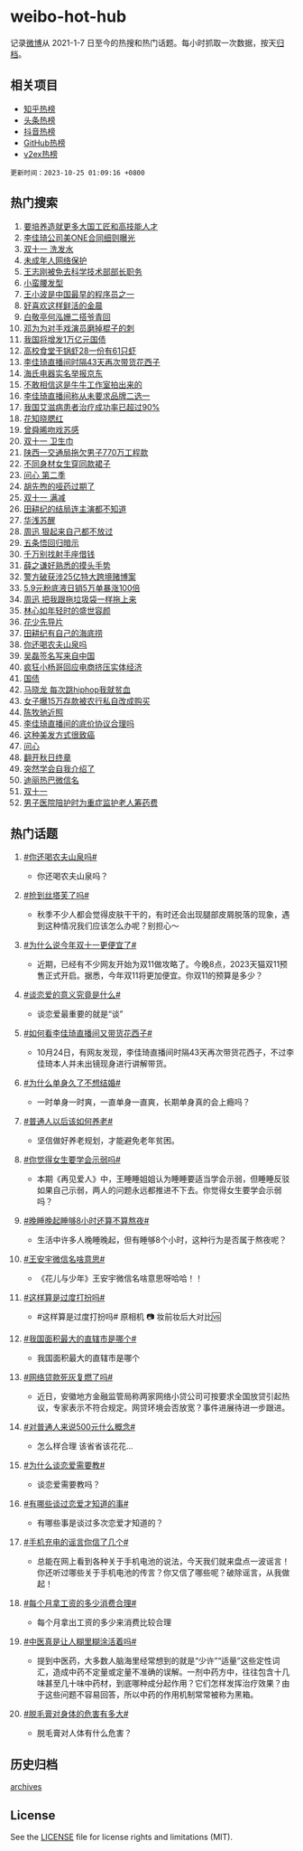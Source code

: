 # weibo-hot-hub

记录[微博](https://www.weibo.com)从 2021-1-7 日至今的热搜和热门话题。每小时抓取一次数据，按天[归档](archives)。

## 相关项目

- [知乎热榜](https://github.com/lonnyzhang423/zhihu-hot-hub)
- [头条热榜](https://github.com/lonnyzhang423/toutiao-hot-hub)
- [抖音热榜](https://github.com/lonnyzhang423/douyin-hot-hub)
- [GitHub热榜](https://github.com/lonnyzhang423/github-hot-hub)
- [v2ex热榜](https://github.com/lonnyzhang423/v2ex-hot-hub)


`更新时间：2023-10-25 01:09:16 +0800`

## 热门搜索

1. [要培养造就更多大国工匠和高技能人才](https://m.weibo.cn/search?containerid=100103type%3D1%26t%3D10%26q%3D%23%E8%A6%81%E5%9F%B9%E5%85%BB%E9%80%A0%E5%B0%B1%E6%9B%B4%E5%A4%9A%E5%A4%A7%E5%9B%BD%E5%B7%A5%E5%8C%A0%E5%92%8C%E9%AB%98%E6%8A%80%E8%83%BD%E4%BA%BA%E6%89%8D%23&stream_entry_id=51&isnewpage=1&extparam=seat%3D1%26c_type%3D51%26q%3D%2523%25E8%25A6%2581%25E5%259F%25B9%25E5%2585%25BB%25E9%2580%25A0%25E5%25B0%25B1%25E6%259B%25B4%25E5%25A4%259A%25E5%25A4%25A7%25E5%259B%25BD%25E5%25B7%25A5%25E5%258C%25A0%25E5%2592%258C%25E9%25AB%2598%25E6%258A%2580%25E8%2583%25BD%25E4%25BA%25BA%25E6%2589%258D%2523%26pos%3D0%26cate%3D10103%26dgr%3D0%26stream_entry_id%3D51%26filter_type%3Drealtimehot%26display_time%3D1698167355%26pre_seqid%3D169816735564902132714)
1. [李佳琦公司美ONE合同细则曝光](https://m.weibo.cn/search?containerid=100103type%3D1%26t%3D10%26q%3D%23%E6%9D%8E%E4%BD%B3%E7%90%A6%E5%85%AC%E5%8F%B8%E7%BE%8EONE%E5%90%88%E5%90%8C%E7%BB%86%E5%88%99%E6%9B%9D%E5%85%89%23&stream_entry_id=31&isnewpage=1&extparam=seat%3D1%26realpos%3D1%26filter_type%3Drealtimehot%26dgr%3D0%26q%3D%2523%25E6%259D%258E%25E4%25BD%25B3%25E7%2590%25A6%25E5%2585%25AC%25E5%258F%25B8%25E7%25BE%258EONE%25E5%2590%2588%25E5%2590%258C%25E7%25BB%2586%25E5%2588%2599%25E6%259B%259D%25E5%2585%2589%2523%26band_rank%3D1%26stream_entry_id%3D31%26c_type%3D31%26pos%3D0%26cate%3D5001%26lcate%3D5001%26flag%3D2%26display_time%3D1698167355%26pre_seqid%3D169816735564902132714)
1. [双十一 洗发水](https://m.weibo.cn/search?containerid=100103type%3D1%26t%3D10%26q%3D%E5%8F%8C%E5%8D%81%E4%B8%80+%E6%B4%97%E5%8F%91%E6%B0%B4&stream_entry_id=31&isnewpage=1&extparam=seat%3D1%26realpos%3D2%26filter_type%3Drealtimehot%26dgr%3D0%26q%3D%25E5%258F%258C%25E5%258D%2581%25E4%25B8%2580%2520%25E6%25B4%2597%25E5%258F%2591%25E6%25B0%25B4%26band_rank%3D2%26stream_entry_id%3D31%26c_type%3D31%26pos%3D1%26cate%3D5001%26lcate%3D5001%26flag%3D0%26display_time%3D1698167355%26pre_seqid%3D169816735564902132714)
1. [未成年人网络保护](https://m.weibo.cn/search?containerid=100103type%3D1%26t%3D10%26q%3D%23%E6%9C%AA%E6%88%90%E5%B9%B4%E4%BA%BA%E7%BD%91%E7%BB%9C%E4%BF%9D%E6%8A%A4%23&stream_entry_id=31&isnewpage=1&extparam=seat%3D1%26realpos%3D3%26filter_type%3Drealtimehot%26dgr%3D0%26q%3D%2523%25E6%259C%25AA%25E6%2588%2590%25E5%25B9%25B4%25E4%25BA%25BA%25E7%25BD%2591%25E7%25BB%259C%25E4%25BF%259D%25E6%258A%25A4%2523%26band_rank%3D3%26stream_entry_id%3D31%26c_type%3D31%26pos%3D2%26cate%3D5001%26lcate%3D5001%26flag%3D0%26display_time%3D1698167355%26pre_seqid%3D169816735564902132714)
1. [王志刚被免去科学技术部部长职务](https://m.weibo.cn/search?containerid=100103type%3D1%26t%3D10%26q%3D%23%E7%8E%8B%E5%BF%97%E5%88%9A%E8%A2%AB%E5%85%8D%E5%8E%BB%E7%A7%91%E5%AD%A6%E6%8A%80%E6%9C%AF%E9%83%A8%E9%83%A8%E9%95%BF%E8%81%8C%E5%8A%A1%23&stream_entry_id=31&isnewpage=1&extparam=seat%3D1%26realpos%3D4%26filter_type%3Drealtimehot%26dgr%3D0%26q%3D%2523%25E7%258E%258B%25E5%25BF%2597%25E5%2588%259A%25E8%25A2%25AB%25E5%2585%258D%25E5%258E%25BB%25E7%25A7%2591%25E5%25AD%25A6%25E6%258A%2580%25E6%259C%25AF%25E9%2583%25A8%25E9%2583%25A8%25E9%2595%25BF%25E8%2581%258C%25E5%258A%25A1%2523%26band_rank%3D4%26stream_entry_id%3D31%26c_type%3D31%26pos%3D3%26cate%3D5001%26lcate%3D5001%26flag%3D2%26display_time%3D1698167355%26pre_seqid%3D169816735564902132714)
1. [小蛮腰发型](https://m.weibo.cn/search?containerid=100103type%3D1%26t%3D10%26q%3D%E5%B0%8F%E8%9B%AE%E8%85%B0%E5%8F%91%E5%9E%8B&stream_entry_id=31&isnewpage=1&extparam=seat%3D1%26realpos%3D5%26filter_type%3Drealtimehot%26dgr%3D0%26q%3D%25E5%25B0%258F%25E8%259B%25AE%25E8%2585%25B0%25E5%258F%2591%25E5%259E%258B%26band_rank%3D5%26stream_entry_id%3D31%26c_type%3D31%26pos%3D4%26cate%3D5001%26lcate%3D5001%26flag%3D1%26display_time%3D1698167355%26pre_seqid%3D169816735564902132714)
1. [王小波是中国最早的程序员之一](https://m.weibo.cn/search?containerid=100103type%3D1%26t%3D10%26q%3D%E7%8E%8B%E5%B0%8F%E6%B3%A2%E6%98%AF%E4%B8%AD%E5%9B%BD%E6%9C%80%E6%97%A9%E7%9A%84%E7%A8%8B%E5%BA%8F%E5%91%98%E4%B9%8B%E4%B8%80&stream_entry_id=31&isnewpage=1&extparam=seat%3D1%26realpos%3D6%26filter_type%3Drealtimehot%26dgr%3D0%26q%3D%25E7%258E%258B%25E5%25B0%258F%25E6%25B3%25A2%25E6%2598%25AF%25E4%25B8%25AD%25E5%259B%25BD%25E6%259C%2580%25E6%2597%25A9%25E7%259A%2584%25E7%25A8%258B%25E5%25BA%258F%25E5%2591%2598%25E4%25B9%258B%25E4%25B8%2580%26band_rank%3D6%26stream_entry_id%3D31%26c_type%3D31%26pos%3D5%26cate%3D5001%26lcate%3D5001%26flag%3D0%26display_time%3D1698167355%26pre_seqid%3D169816735564902132714)
1. [好喜欢这样鲜活的金晨](https://m.weibo.cn/search?containerid=100103type%3D1%26t%3D10%26q%3D%23%E5%A5%BD%E5%96%9C%E6%AC%A2%E8%BF%99%E6%A0%B7%E9%B2%9C%E6%B4%BB%E7%9A%84%E9%87%91%E6%99%A8%23&stream_entry_id=31&isnewpage=1&extparam=seat%3D1%26filter_type%3Drealtimehot%26dgr%3D0%26adid%3D208927%26topic_ad%3D1%26band_rank%3D7%26stream_entry_id%3D31%26pos%3D6%26is_ad_pos%3D1%26cate%3D5001%26lcate%3D5001%26c_type%3D31%26q%3D%2523%25E5%25A5%25BD%25E5%2596%259C%25E6%25AC%25A2%25E8%25BF%2599%25E6%25A0%25B7%25E9%25B2%259C%25E6%25B4%25BB%25E7%259A%2584%25E9%2587%2591%25E6%2599%25A8%2523%26display_time%3D1698167355%26pre_seqid%3D169816735564902132714)
1. [白敬亭何泓姗二搭爷青回](https://m.weibo.cn/search?containerid=100103type%3D1%26t%3D10%26q%3D%23%E7%99%BD%E6%95%AC%E4%BA%AD%E4%BD%95%E6%B3%93%E5%A7%97%E4%BA%8C%E6%90%AD%E7%88%B7%E9%9D%92%E5%9B%9E%23&stream_entry_id=31&isnewpage=1&extparam=seat%3D1%26realpos%3D7%26filter_type%3Drealtimehot%26dgr%3D0%26q%3D%2523%25E7%2599%25BD%25E6%2595%25AC%25E4%25BA%25AD%25E4%25BD%2595%25E6%25B3%2593%25E5%25A7%2597%25E4%25BA%258C%25E6%2590%25AD%25E7%2588%25B7%25E9%259D%2592%25E5%259B%259E%2523%26band_rank%3D7%26stream_entry_id%3D31%26c_type%3D31%26pos%3D7%26cate%3D5001%26lcate%3D5001%26flag%3D0%26display_time%3D1698167355%26pre_seqid%3D169816735564902132714)
1. [邓为为对手戏演员磨掉棍子的刺](https://m.weibo.cn/search?containerid=100103type%3D1%26t%3D10%26q%3D%23%E9%82%93%E4%B8%BA%E4%B8%BA%E5%AF%B9%E6%89%8B%E6%88%8F%E6%BC%94%E5%91%98%E7%A3%A8%E6%8E%89%E6%A3%8D%E5%AD%90%E7%9A%84%E5%88%BA%23&stream_entry_id=31&isnewpage=1&extparam=seat%3D1%26realpos%3D8%26filter_type%3Drealtimehot%26dgr%3D0%26q%3D%2523%25E9%2582%2593%25E4%25B8%25BA%25E4%25B8%25BA%25E5%25AF%25B9%25E6%2589%258B%25E6%2588%258F%25E6%25BC%2594%25E5%2591%2598%25E7%25A3%25A8%25E6%258E%2589%25E6%25A3%258D%25E5%25AD%2590%25E7%259A%2584%25E5%2588%25BA%2523%26band_rank%3D8%26stream_entry_id%3D31%26c_type%3D31%26pos%3D8%26cate%3D5001%26lcate%3D5001%26flag%3D0%26display_time%3D1698167355%26pre_seqid%3D169816735564902132714)
1. [我国将增发1万亿元国债](https://m.weibo.cn/search?containerid=100103type%3D1%26t%3D10%26q%3D%23%E6%88%91%E5%9B%BD%E5%B0%86%E5%A2%9E%E5%8F%911%E4%B8%87%E4%BA%BF%E5%85%83%E5%9B%BD%E5%80%BA%23&stream_entry_id=31&isnewpage=1&extparam=seat%3D1%26realpos%3D9%26filter_type%3Drealtimehot%26dgr%3D0%26q%3D%2523%25E6%2588%2591%25E5%259B%25BD%25E5%25B0%2586%25E5%25A2%259E%25E5%258F%25911%25E4%25B8%2587%25E4%25BA%25BF%25E5%2585%2583%25E5%259B%25BD%25E5%2580%25BA%2523%26band_rank%3D9%26stream_entry_id%3D31%26c_type%3D31%26pos%3D9%26cate%3D5001%26lcate%3D5001%26flag%3D0%26display_time%3D1698167355%26pre_seqid%3D169816735564902132714)
1. [高校食堂干锅虾28一份有61只虾](https://m.weibo.cn/search?containerid=100103type%3D1%26t%3D10%26q%3D%23%E9%AB%98%E6%A0%A1%E9%A3%9F%E5%A0%82%E5%B9%B2%E9%94%85%E8%99%BE28%E4%B8%80%E4%BB%BD%E6%9C%8961%E5%8F%AA%E8%99%BE%23&stream_entry_id=31&isnewpage=1&extparam=seat%3D1%26realpos%3D10%26filter_type%3Drealtimehot%26dgr%3D0%26q%3D%2523%25E9%25AB%2598%25E6%25A0%25A1%25E9%25A3%259F%25E5%25A0%2582%25E5%25B9%25B2%25E9%2594%2585%25E8%2599%25BE28%25E4%25B8%2580%25E4%25BB%25BD%25E6%259C%258961%25E5%258F%25AA%25E8%2599%25BE%2523%26band_rank%3D10%26stream_entry_id%3D31%26c_type%3D31%26pos%3D10%26cate%3D5001%26lcate%3D5001%26flag%3D32768%26display_time%3D1698167355%26pre_seqid%3D169816735564902132714)
1. [李佳琦直播间时隔43天再次带货花西子](https://m.weibo.cn/search?containerid=100103type%3D1%26t%3D10%26q%3D%23%E6%9D%8E%E4%BD%B3%E7%90%A6%E7%9B%B4%E6%92%AD%E9%97%B4%E6%97%B6%E9%9A%9443%E5%A4%A9%E5%86%8D%E6%AC%A1%E5%B8%A6%E8%B4%A7%E8%8A%B1%E8%A5%BF%E5%AD%90%23&stream_entry_id=31&isnewpage=1&extparam=seat%3D1%26realpos%3D11%26filter_type%3Drealtimehot%26dgr%3D0%26q%3D%2523%25E6%259D%258E%25E4%25BD%25B3%25E7%2590%25A6%25E7%259B%25B4%25E6%2592%25AD%25E9%2597%25B4%25E6%2597%25B6%25E9%259A%259443%25E5%25A4%25A9%25E5%2586%258D%25E6%25AC%25A1%25E5%25B8%25A6%25E8%25B4%25A7%25E8%258A%25B1%25E8%25A5%25BF%25E5%25AD%2590%2523%26band_rank%3D11%26stream_entry_id%3D31%26c_type%3D31%26pos%3D11%26cate%3D5001%26lcate%3D5001%26flag%3D2%26display_time%3D1698167355%26pre_seqid%3D169816735564902132714)
1. [海氏电器实名举报京东](https://m.weibo.cn/search?containerid=100103type%3D1%26t%3D10%26q%3D%23%E6%B5%B7%E6%B0%8F%E7%94%B5%E5%99%A8%E5%AE%9E%E5%90%8D%E4%B8%BE%E6%8A%A5%E4%BA%AC%E4%B8%9C%23&stream_entry_id=31&isnewpage=1&extparam=seat%3D1%26realpos%3D12%26filter_type%3Drealtimehot%26dgr%3D0%26q%3D%2523%25E6%25B5%25B7%25E6%25B0%258F%25E7%2594%25B5%25E5%2599%25A8%25E5%25AE%259E%25E5%2590%258D%25E4%25B8%25BE%25E6%258A%25A5%25E4%25BA%25AC%25E4%25B8%259C%2523%26band_rank%3D12%26stream_entry_id%3D31%26c_type%3D31%26pos%3D12%26cate%3D5001%26lcate%3D5001%26flag%3D0%26display_time%3D1698167355%26pre_seqid%3D169816735564902132714)
1. [不敢相信这是牛牛工作室拍出来的](https://m.weibo.cn/search?containerid=100103type%3D1%26t%3D10%26q%3D%E4%B8%8D%E6%95%A2%E7%9B%B8%E4%BF%A1%E8%BF%99%E6%98%AF%E7%89%9B%E7%89%9B%E5%B7%A5%E4%BD%9C%E5%AE%A4%E6%8B%8D%E5%87%BA%E6%9D%A5%E7%9A%84&stream_entry_id=31&isnewpage=1&extparam=seat%3D1%26realpos%3D13%26filter_type%3Drealtimehot%26dgr%3D0%26q%3D%25E4%25B8%258D%25E6%2595%25A2%25E7%259B%25B8%25E4%25BF%25A1%25E8%25BF%2599%25E6%2598%25AF%25E7%2589%259B%25E7%2589%259B%25E5%25B7%25A5%25E4%25BD%259C%25E5%25AE%25A4%25E6%258B%258D%25E5%2587%25BA%25E6%259D%25A5%25E7%259A%2584%26band_rank%3D13%26stream_entry_id%3D31%26c_type%3D31%26pos%3D13%26cate%3D5001%26lcate%3D5001%26flag%3D0%26display_time%3D1698167355%26pre_seqid%3D169816735564902132714)
1. [李佳琦直播间称从未要求品牌二选一](https://m.weibo.cn/search?containerid=100103type%3D1%26t%3D10%26q%3D%23%E6%9D%8E%E4%BD%B3%E7%90%A6%E7%9B%B4%E6%92%AD%E9%97%B4%E7%A7%B0%E4%BB%8E%E6%9C%AA%E8%A6%81%E6%B1%82%E5%93%81%E7%89%8C%E4%BA%8C%E9%80%89%E4%B8%80%23&stream_entry_id=31&isnewpage=1&extparam=seat%3D1%26realpos%3D14%26filter_type%3Drealtimehot%26dgr%3D0%26q%3D%2523%25E6%259D%258E%25E4%25BD%25B3%25E7%2590%25A6%25E7%259B%25B4%25E6%2592%25AD%25E9%2597%25B4%25E7%25A7%25B0%25E4%25BB%258E%25E6%259C%25AA%25E8%25A6%2581%25E6%25B1%2582%25E5%2593%2581%25E7%2589%258C%25E4%25BA%258C%25E9%2580%2589%25E4%25B8%2580%2523%26band_rank%3D14%26stream_entry_id%3D31%26c_type%3D31%26pos%3D14%26cate%3D5001%26lcate%3D5001%26flag%3D0%26display_time%3D1698167355%26pre_seqid%3D169816735564902132714)
1. [我国艾滋病患者治疗成功率已超过90%](https://m.weibo.cn/search?containerid=100103type%3D1%26t%3D10%26q%3D%23%E6%88%91%E5%9B%BD%E8%89%BE%E6%BB%8B%E7%97%85%E6%82%A3%E8%80%85%E6%B2%BB%E7%96%97%E6%88%90%E5%8A%9F%E7%8E%87%E5%B7%B2%E8%B6%85%E8%BF%8790%25%23&stream_entry_id=31&isnewpage=1&extparam=seat%3D1%26realpos%3D15%26filter_type%3Drealtimehot%26dgr%3D0%26q%3D%2523%25E6%2588%2591%25E5%259B%25BD%25E8%2589%25BE%25E6%25BB%258B%25E7%2597%2585%25E6%2582%25A3%25E8%2580%2585%25E6%25B2%25BB%25E7%2596%2597%25E6%2588%2590%25E5%258A%259F%25E7%258E%2587%25E5%25B7%25B2%25E8%25B6%2585%25E8%25BF%258790%2525%2523%26band_rank%3D15%26stream_entry_id%3D31%26c_type%3D31%26pos%3D15%26cate%3D5001%26lcate%3D5001%26flag%3D0%26display_time%3D1698167355%26pre_seqid%3D169816735564902132714)
1. [花知晓腮红](https://m.weibo.cn/search?containerid=100103type%3D1%26t%3D10%26q%3D%E8%8A%B1%E7%9F%A5%E6%99%93%E8%85%AE%E7%BA%A2&stream_entry_id=31&isnewpage=1&extparam=seat%3D1%26realpos%3D16%26filter_type%3Drealtimehot%26dgr%3D0%26q%3D%25E8%258A%25B1%25E7%259F%25A5%25E6%2599%2593%25E8%2585%25AE%25E7%25BA%25A2%26band_rank%3D16%26stream_entry_id%3D31%26c_type%3D31%26pos%3D16%26cate%3D5001%26lcate%3D5001%26flag%3D0%26display_time%3D1698167355%26pre_seqid%3D169816735564902132714)
1. [曾舜晞吻戏苏感](https://m.weibo.cn/search?containerid=100103type%3D1%26t%3D10%26q%3D%23%E6%9B%BE%E8%88%9C%E6%99%9E%E5%90%BB%E6%88%8F%E8%8B%8F%E6%84%9F%23&stream_entry_id=31&isnewpage=1&extparam=seat%3D1%26realpos%3D17%26filter_type%3Drealtimehot%26dgr%3D0%26q%3D%2523%25E6%259B%25BE%25E8%2588%259C%25E6%2599%259E%25E5%2590%25BB%25E6%2588%258F%25E8%258B%258F%25E6%2584%259F%2523%26band_rank%3D17%26stream_entry_id%3D31%26c_type%3D31%26pos%3D17%26cate%3D5001%26lcate%3D5001%26flag%3D1%26display_time%3D1698167355%26pre_seqid%3D169816735564902132714)
1. [双十一 卫生巾](https://m.weibo.cn/search?containerid=100103type%3D1%26t%3D10%26q%3D%E5%8F%8C%E5%8D%81%E4%B8%80+%E5%8D%AB%E7%94%9F%E5%B7%BE&stream_entry_id=31&isnewpage=1&extparam=seat%3D1%26realpos%3D18%26filter_type%3Drealtimehot%26dgr%3D0%26q%3D%25E5%258F%258C%25E5%258D%2581%25E4%25B8%2580%2520%25E5%258D%25AB%25E7%2594%259F%25E5%25B7%25BE%26band_rank%3D18%26stream_entry_id%3D31%26c_type%3D31%26pos%3D18%26cate%3D5001%26lcate%3D5001%26flag%3D0%26display_time%3D1698167355%26pre_seqid%3D169816735564902132714)
1. [陕西一交通局拖欠男子770万工程款](https://m.weibo.cn/search?containerid=100103type%3D1%26t%3D10%26q%3D%23%E9%99%95%E8%A5%BF%E4%B8%80%E4%BA%A4%E9%80%9A%E5%B1%80%E6%8B%96%E6%AC%A0%E7%94%B7%E5%AD%90770%E4%B8%87%E5%B7%A5%E7%A8%8B%E6%AC%BE%23&stream_entry_id=31&isnewpage=1&extparam=seat%3D1%26realpos%3D19%26filter_type%3Drealtimehot%26dgr%3D0%26q%3D%2523%25E9%2599%2595%25E8%25A5%25BF%25E4%25B8%2580%25E4%25BA%25A4%25E9%2580%259A%25E5%25B1%2580%25E6%258B%2596%25E6%25AC%25A0%25E7%2594%25B7%25E5%25AD%2590770%25E4%25B8%2587%25E5%25B7%25A5%25E7%25A8%258B%25E6%25AC%25BE%2523%26band_rank%3D19%26stream_entry_id%3D31%26c_type%3D31%26pos%3D19%26cate%3D5001%26lcate%3D5001%26flag%3D0%26display_time%3D1698167355%26pre_seqid%3D169816735564902132714)
1. [不同身材女生穿同款裙子](https://m.weibo.cn/search?containerid=100103type%3D1%26t%3D10%26q%3D%23%E4%B8%8D%E5%90%8C%E8%BA%AB%E6%9D%90%E5%A5%B3%E7%94%9F%E7%A9%BF%E5%90%8C%E6%AC%BE%E8%A3%99%E5%AD%90%23&stream_entry_id=31&isnewpage=1&extparam=seat%3D1%26realpos%3D20%26filter_type%3Drealtimehot%26dgr%3D0%26q%3D%2523%25E4%25B8%258D%25E5%2590%258C%25E8%25BA%25AB%25E6%259D%2590%25E5%25A5%25B3%25E7%2594%259F%25E7%25A9%25BF%25E5%2590%258C%25E6%25AC%25BE%25E8%25A3%2599%25E5%25AD%2590%2523%26band_rank%3D20%26stream_entry_id%3D31%26c_type%3D31%26pos%3D20%26cate%3D5001%26lcate%3D5001%26flag%3D0%26display_time%3D1698167355%26pre_seqid%3D169816735564902132714)
1. [问心 第二季](https://m.weibo.cn/search?containerid=100103type%3D1%26t%3D10%26q%3D%E9%97%AE%E5%BF%83+%E7%AC%AC%E4%BA%8C%E5%AD%A3&stream_entry_id=31&isnewpage=1&extparam=seat%3D1%26realpos%3D21%26filter_type%3Drealtimehot%26dgr%3D0%26q%3D%25E9%2597%25AE%25E5%25BF%2583%2520%25E7%25AC%25AC%25E4%25BA%258C%25E5%25AD%25A3%26band_rank%3D21%26stream_entry_id%3D31%26c_type%3D31%26pos%3D21%26cate%3D5001%26lcate%3D5001%26flag%3D1%26display_time%3D1698167355%26pre_seqid%3D169816735564902132714)
1. [胡先煦的哑药过期了](https://m.weibo.cn/search?containerid=100103type%3D1%26t%3D10%26q%3D%23%E8%83%A1%E5%85%88%E7%85%A6%E7%9A%84%E5%93%91%E8%8D%AF%E8%BF%87%E6%9C%9F%E4%BA%86%23&stream_entry_id=31&isnewpage=1&extparam=seat%3D1%26realpos%3D22%26filter_type%3Drealtimehot%26dgr%3D0%26q%3D%2523%25E8%2583%25A1%25E5%2585%2588%25E7%2585%25A6%25E7%259A%2584%25E5%2593%2591%25E8%258D%25AF%25E8%25BF%2587%25E6%259C%259F%25E4%25BA%2586%2523%26band_rank%3D22%26stream_entry_id%3D31%26c_type%3D31%26pos%3D22%26cate%3D5001%26lcate%3D5001%26flag%3D1%26display_time%3D1698167355%26pre_seqid%3D169816735564902132714)
1. [双十一 满减](https://m.weibo.cn/search?containerid=100103type%3D1%26t%3D10%26q%3D%E5%8F%8C%E5%8D%81%E4%B8%80+%E6%BB%A1%E5%87%8F&stream_entry_id=31&isnewpage=1&extparam=seat%3D1%26realpos%3D23%26filter_type%3Drealtimehot%26dgr%3D0%26q%3D%25E5%258F%258C%25E5%258D%2581%25E4%25B8%2580%2520%25E6%25BB%25A1%25E5%2587%258F%26band_rank%3D23%26stream_entry_id%3D31%26c_type%3D31%26pos%3D23%26cate%3D5001%26lcate%3D5001%26flag%3D0%26display_time%3D1698167355%26pre_seqid%3D169816735564902132714)
1. [田耕纪的结局连主演都不知道](https://m.weibo.cn/search?containerid=100103type%3D1%26t%3D10%26q%3D%23%E7%94%B0%E8%80%95%E7%BA%AA%E7%9A%84%E7%BB%93%E5%B1%80%E8%BF%9E%E4%B8%BB%E6%BC%94%E9%83%BD%E4%B8%8D%E7%9F%A5%E9%81%93%23&stream_entry_id=31&isnewpage=1&extparam=seat%3D1%26realpos%3D24%26filter_type%3Drealtimehot%26dgr%3D0%26q%3D%2523%25E7%2594%25B0%25E8%2580%2595%25E7%25BA%25AA%25E7%259A%2584%25E7%25BB%2593%25E5%25B1%2580%25E8%25BF%259E%25E4%25B8%25BB%25E6%25BC%2594%25E9%2583%25BD%25E4%25B8%258D%25E7%259F%25A5%25E9%2581%2593%2523%26band_rank%3D24%26stream_entry_id%3D31%26c_type%3D31%26pos%3D24%26cate%3D5001%26lcate%3D5001%26flag%3D0%26display_time%3D1698167355%26pre_seqid%3D169816735564902132714)
1. [华浅苏醒](https://m.weibo.cn/search?containerid=100103type%3D1%26t%3D10%26q%3D%23%E5%8D%8E%E6%B5%85%E8%8B%8F%E9%86%92%23&stream_entry_id=31&isnewpage=1&extparam=seat%3D1%26realpos%3D25%26filter_type%3Drealtimehot%26dgr%3D0%26q%3D%2523%25E5%258D%258E%25E6%25B5%2585%25E8%258B%258F%25E9%2586%2592%2523%26band_rank%3D25%26stream_entry_id%3D31%26c_type%3D31%26pos%3D25%26cate%3D5001%26lcate%3D5001%26flag%3D0%26display_time%3D1698167355%26pre_seqid%3D169816735564902132714)
1. [周迅 狠起来自己都不放过](https://m.weibo.cn/search?containerid=100103type%3D1%26t%3D10%26q%3D%E5%91%A8%E8%BF%85+%E7%8B%A0%E8%B5%B7%E6%9D%A5%E8%87%AA%E5%B7%B1%E9%83%BD%E4%B8%8D%E6%94%BE%E8%BF%87&stream_entry_id=31&isnewpage=1&extparam=seat%3D1%26realpos%3D26%26filter_type%3Drealtimehot%26dgr%3D0%26q%3D%25E5%2591%25A8%25E8%25BF%2585%2520%25E7%258B%25A0%25E8%25B5%25B7%25E6%259D%25A5%25E8%2587%25AA%25E5%25B7%25B1%25E9%2583%25BD%25E4%25B8%258D%25E6%2594%25BE%25E8%25BF%2587%26band_rank%3D26%26stream_entry_id%3D31%26c_type%3D31%26pos%3D26%26cate%3D5001%26lcate%3D5001%26flag%3D1%26display_time%3D1698167355%26pre_seqid%3D169816735564902132714)
1. [五条悟回归暗示](https://m.weibo.cn/search?containerid=100103type%3D1%26t%3D10%26q%3D%E4%BA%94%E6%9D%A1%E6%82%9F%E5%9B%9E%E5%BD%92%E6%9A%97%E7%A4%BA&stream_entry_id=31&isnewpage=1&extparam=seat%3D1%26realpos%3D27%26filter_type%3Drealtimehot%26dgr%3D0%26q%3D%25E4%25BA%2594%25E6%259D%25A1%25E6%2582%259F%25E5%259B%259E%25E5%25BD%2592%25E6%259A%2597%25E7%25A4%25BA%26band_rank%3D27%26stream_entry_id%3D31%26c_type%3D31%26pos%3D27%26cate%3D5001%26lcate%3D5001%26flag%3D0%26display_time%3D1698167355%26pre_seqid%3D169816735564902132714)
1. [千万别找射手座借钱](https://m.weibo.cn/search?containerid=100103type%3D1%26t%3D10%26q%3D%E5%8D%83%E4%B8%87%E5%88%AB%E6%89%BE%E5%B0%84%E6%89%8B%E5%BA%A7%E5%80%9F%E9%92%B1&stream_entry_id=31&isnewpage=1&extparam=seat%3D1%26realpos%3D28%26filter_type%3Drealtimehot%26dgr%3D0%26q%3D%25E5%258D%2583%25E4%25B8%2587%25E5%2588%25AB%25E6%2589%25BE%25E5%25B0%2584%25E6%2589%258B%25E5%25BA%25A7%25E5%2580%259F%25E9%2592%25B1%26band_rank%3D28%26stream_entry_id%3D31%26c_type%3D31%26pos%3D28%26cate%3D5001%26lcate%3D5001%26flag%3D0%26display_time%3D1698167355%26pre_seqid%3D169816735564902132714)
1. [薛之谦好熟悉的摸头手势](https://m.weibo.cn/search?containerid=100103type%3D1%26t%3D10%26q%3D%23%E8%96%9B%E4%B9%8B%E8%B0%A6%E5%A5%BD%E7%86%9F%E6%82%89%E7%9A%84%E6%91%B8%E5%A4%B4%E6%89%8B%E5%8A%BF%23&stream_entry_id=31&isnewpage=1&extparam=seat%3D1%26realpos%3D29%26filter_type%3Drealtimehot%26dgr%3D0%26q%3D%2523%25E8%2596%259B%25E4%25B9%258B%25E8%25B0%25A6%25E5%25A5%25BD%25E7%2586%259F%25E6%2582%2589%25E7%259A%2584%25E6%2591%25B8%25E5%25A4%25B4%25E6%2589%258B%25E5%258A%25BF%2523%26band_rank%3D29%26stream_entry_id%3D31%26c_type%3D31%26pos%3D29%26cate%3D5001%26lcate%3D5001%26flag%3D1%26display_time%3D1698167355%26pre_seqid%3D169816735564902132714)
1. [警方破获涉25亿特大跨境赌博案](https://m.weibo.cn/search?containerid=100103type%3D1%26t%3D10%26q%3D%23%E8%AD%A6%E6%96%B9%E7%A0%B4%E8%8E%B7%E6%B6%8925%E4%BA%BF%E7%89%B9%E5%A4%A7%E8%B7%A8%E5%A2%83%E8%B5%8C%E5%8D%9A%E6%A1%88%23&stream_entry_id=31&isnewpage=1&extparam=seat%3D1%26realpos%3D30%26filter_type%3Drealtimehot%26dgr%3D0%26q%3D%2523%25E8%25AD%25A6%25E6%2596%25B9%25E7%25A0%25B4%25E8%258E%25B7%25E6%25B6%258925%25E4%25BA%25BF%25E7%2589%25B9%25E5%25A4%25A7%25E8%25B7%25A8%25E5%25A2%2583%25E8%25B5%258C%25E5%258D%259A%25E6%25A1%2588%2523%26band_rank%3D30%26stream_entry_id%3D31%26c_type%3D31%26pos%3D30%26cate%3D5001%26lcate%3D5001%26flag%3D32768%26display_time%3D1698167355%26pre_seqid%3D169816735564902132714)
1. [5.9元粉底液日销5万单暴涨100倍](https://m.weibo.cn/search?containerid=100103type%3D1%26t%3D10%26q%3D%235.9%E5%85%83%E7%B2%89%E5%BA%95%E6%B6%B2%E6%97%A5%E9%94%805%E4%B8%87%E5%8D%95%E6%9A%B4%E6%B6%A8100%E5%80%8D%23&stream_entry_id=31&isnewpage=1&extparam=seat%3D1%26realpos%3D31%26filter_type%3Drealtimehot%26dgr%3D0%26q%3D%25235.9%25E5%2585%2583%25E7%25B2%2589%25E5%25BA%2595%25E6%25B6%25B2%25E6%2597%25A5%25E9%2594%25805%25E4%25B8%2587%25E5%258D%2595%25E6%259A%25B4%25E6%25B6%25A8100%25E5%2580%258D%2523%26band_rank%3D31%26stream_entry_id%3D31%26c_type%3D31%26pos%3D31%26cate%3D5001%26lcate%3D5001%26flag%3D0%26display_time%3D1698167355%26pre_seqid%3D169816735564902132714)
1. [周迅 把我跟拖垃圾袋一样拖上来](https://m.weibo.cn/search?containerid=100103type%3D1%26t%3D10%26q%3D%E5%91%A8%E8%BF%85+%E6%8A%8A%E6%88%91%E8%B7%9F%E6%8B%96%E5%9E%83%E5%9C%BE%E8%A2%8B%E4%B8%80%E6%A0%B7%E6%8B%96%E4%B8%8A%E6%9D%A5&stream_entry_id=31&isnewpage=1&extparam=seat%3D1%26realpos%3D32%26filter_type%3Drealtimehot%26dgr%3D0%26q%3D%25E5%2591%25A8%25E8%25BF%2585%2520%25E6%258A%258A%25E6%2588%2591%25E8%25B7%259F%25E6%258B%2596%25E5%259E%2583%25E5%259C%25BE%25E8%25A2%258B%25E4%25B8%2580%25E6%25A0%25B7%25E6%258B%2596%25E4%25B8%258A%25E6%259D%25A5%26band_rank%3D32%26stream_entry_id%3D31%26c_type%3D31%26pos%3D32%26cate%3D5001%26lcate%3D5001%26flag%3D0%26display_time%3D1698167355%26pre_seqid%3D169816735564902132714)
1. [林心如年轻时的盛世容颜](https://m.weibo.cn/search?containerid=100103type%3D1%26t%3D10%26q%3D%23%E6%9E%97%E5%BF%83%E5%A6%82%E5%B9%B4%E8%BD%BB%E6%97%B6%E7%9A%84%E7%9B%9B%E4%B8%96%E5%AE%B9%E9%A2%9C%23&stream_entry_id=31&isnewpage=1&extparam=seat%3D1%26realpos%3D33%26filter_type%3Drealtimehot%26dgr%3D0%26q%3D%2523%25E6%259E%2597%25E5%25BF%2583%25E5%25A6%2582%25E5%25B9%25B4%25E8%25BD%25BB%25E6%2597%25B6%25E7%259A%2584%25E7%259B%259B%25E4%25B8%2596%25E5%25AE%25B9%25E9%25A2%259C%2523%26band_rank%3D33%26stream_entry_id%3D31%26c_type%3D31%26pos%3D33%26cate%3D5001%26lcate%3D5001%26flag%3D0%26display_time%3D1698167355%26pre_seqid%3D169816735564902132714)
1. [花少先导片](https://m.weibo.cn/search?containerid=100103type%3D1%26t%3D10%26q%3D%E8%8A%B1%E5%B0%91%E5%85%88%E5%AF%BC%E7%89%87&stream_entry_id=31&isnewpage=1&extparam=seat%3D1%26realpos%3D34%26filter_type%3Drealtimehot%26dgr%3D0%26q%3D%25E8%258A%25B1%25E5%25B0%2591%25E5%2585%2588%25E5%25AF%25BC%25E7%2589%2587%26band_rank%3D34%26stream_entry_id%3D31%26c_type%3D31%26pos%3D34%26cate%3D5001%26lcate%3D5001%26flag%3D1%26display_time%3D1698167355%26pre_seqid%3D169816735564902132714)
1. [田耕纪有自己的海底捞](https://m.weibo.cn/search?containerid=100103type%3D1%26t%3D10%26q%3D%23%E7%94%B0%E8%80%95%E7%BA%AA%E6%9C%89%E8%87%AA%E5%B7%B1%E7%9A%84%E6%B5%B7%E5%BA%95%E6%8D%9E%23&stream_entry_id=31&isnewpage=1&extparam=seat%3D1%26realpos%3D35%26filter_type%3Drealtimehot%26dgr%3D0%26q%3D%2523%25E7%2594%25B0%25E8%2580%2595%25E7%25BA%25AA%25E6%259C%2589%25E8%2587%25AA%25E5%25B7%25B1%25E7%259A%2584%25E6%25B5%25B7%25E5%25BA%2595%25E6%258D%259E%2523%26band_rank%3D35%26stream_entry_id%3D31%26c_type%3D31%26pos%3D35%26cate%3D5001%26lcate%3D5001%26flag%3D1%26display_time%3D1698167355%26pre_seqid%3D169816735564902132714)
1. [你还喝农夫山泉吗](https://m.weibo.cn/search?containerid=100103type%3D1%26t%3D10%26q%3D%23%E4%BD%A0%E8%BF%98%E5%96%9D%E5%86%9C%E5%A4%AB%E5%B1%B1%E6%B3%89%E5%90%97%23&stream_entry_id=31&isnewpage=1&extparam=seat%3D1%26realpos%3D36%26filter_type%3Drealtimehot%26dgr%3D0%26q%3D%2523%25E4%25BD%25A0%25E8%25BF%2598%25E5%2596%259D%25E5%2586%259C%25E5%25A4%25AB%25E5%25B1%25B1%25E6%25B3%2589%25E5%2590%2597%2523%26band_rank%3D36%26stream_entry_id%3D31%26c_type%3D31%26pos%3D36%26cate%3D5001%26lcate%3D5001%26flag%3D0%26display_time%3D1698167355%26pre_seqid%3D169816735564902132714)
1. [吴磊签名写来自中国](https://m.weibo.cn/search?containerid=100103type%3D1%26t%3D10%26q%3D%23%E5%90%B4%E7%A3%8A%E7%AD%BE%E5%90%8D%E5%86%99%E6%9D%A5%E8%87%AA%E4%B8%AD%E5%9B%BD%23&stream_entry_id=31&isnewpage=1&extparam=seat%3D1%26realpos%3D37%26filter_type%3Drealtimehot%26dgr%3D0%26q%3D%2523%25E5%2590%25B4%25E7%25A3%258A%25E7%25AD%25BE%25E5%2590%258D%25E5%2586%2599%25E6%259D%25A5%25E8%2587%25AA%25E4%25B8%25AD%25E5%259B%25BD%2523%26band_rank%3D37%26stream_entry_id%3D31%26c_type%3D31%26pos%3D37%26cate%3D5001%26lcate%3D5001%26flag%3D0%26display_time%3D1698167355%26pre_seqid%3D169816735564902132714)
1. [疯狂小杨哥回应电商挤压实体经济](https://m.weibo.cn/search?containerid=100103type%3D1%26t%3D10%26q%3D%23%E7%96%AF%E7%8B%82%E5%B0%8F%E6%9D%A8%E5%93%A5%E5%9B%9E%E5%BA%94%E7%94%B5%E5%95%86%E6%8C%A4%E5%8E%8B%E5%AE%9E%E4%BD%93%E7%BB%8F%E6%B5%8E%23&stream_entry_id=31&isnewpage=1&extparam=seat%3D1%26realpos%3D38%26filter_type%3Drealtimehot%26dgr%3D0%26q%3D%2523%25E7%2596%25AF%25E7%258B%2582%25E5%25B0%258F%25E6%259D%25A8%25E5%2593%25A5%25E5%259B%259E%25E5%25BA%2594%25E7%2594%25B5%25E5%2595%2586%25E6%258C%25A4%25E5%258E%258B%25E5%25AE%259E%25E4%25BD%2593%25E7%25BB%258F%25E6%25B5%258E%2523%26band_rank%3D38%26stream_entry_id%3D31%26c_type%3D31%26pos%3D38%26cate%3D5001%26lcate%3D5001%26flag%3D0%26display_time%3D1698167355%26pre_seqid%3D169816735564902132714)
1. [国债](https://m.weibo.cn/search?containerid=100103type%3D1%26t%3D10%26q%3D%E5%9B%BD%E5%80%BA&stream_entry_id=31&isnewpage=1&extparam=seat%3D1%26realpos%3D39%26filter_type%3Drealtimehot%26dgr%3D0%26q%3D%25E5%259B%25BD%25E5%2580%25BA%26band_rank%3D39%26stream_entry_id%3D31%26c_type%3D31%26pos%3D39%26cate%3D5001%26lcate%3D5001%26flag%3D0%26display_time%3D1698167355%26pre_seqid%3D169816735564902132714)
1. [马晓龙 每次跳hiphop我就贫血](https://m.weibo.cn/search?containerid=100103type%3D1%26t%3D10%26q%3D%E9%A9%AC%E6%99%93%E9%BE%99+%E6%AF%8F%E6%AC%A1%E8%B7%B3hiphop%E6%88%91%E5%B0%B1%E8%B4%AB%E8%A1%80&stream_entry_id=31&isnewpage=1&extparam=seat%3D1%26realpos%3D40%26filter_type%3Drealtimehot%26dgr%3D0%26q%3D%25E9%25A9%25AC%25E6%2599%2593%25E9%25BE%2599%2520%25E6%25AF%258F%25E6%25AC%25A1%25E8%25B7%25B3hiphop%25E6%2588%2591%25E5%25B0%25B1%25E8%25B4%25AB%25E8%25A1%2580%26band_rank%3D40%26stream_entry_id%3D31%26c_type%3D31%26pos%3D40%26cate%3D5001%26lcate%3D5001%26flag%3D1%26display_time%3D1698167355%26pre_seqid%3D169816735564902132714)
1. [女子曝15万存款被农行私自改成购买](https://m.weibo.cn/search?containerid=100103type%3D1%26t%3D10%26q%3D%23%E5%A5%B3%E5%AD%90%E6%9B%9D15%E4%B8%87%E5%AD%98%E6%AC%BE%E8%A2%AB%E5%86%9C%E8%A1%8C%E7%A7%81%E8%87%AA%E6%94%B9%E6%88%90%E8%B4%AD%E4%B9%B0%23&stream_entry_id=31&isnewpage=1&extparam=seat%3D1%26realpos%3D41%26filter_type%3Drealtimehot%26dgr%3D0%26q%3D%2523%25E5%25A5%25B3%25E5%25AD%2590%25E6%259B%259D15%25E4%25B8%2587%25E5%25AD%2598%25E6%25AC%25BE%25E8%25A2%25AB%25E5%2586%259C%25E8%25A1%258C%25E7%25A7%2581%25E8%2587%25AA%25E6%2594%25B9%25E6%2588%2590%25E8%25B4%25AD%25E4%25B9%25B0%2523%26band_rank%3D41%26stream_entry_id%3D31%26c_type%3D31%26pos%3D41%26cate%3D5001%26lcate%3D5001%26flag%3D0%26display_time%3D1698167355%26pre_seqid%3D169816735564902132714)
1. [陈牧驰近照](https://m.weibo.cn/search?containerid=100103type%3D1%26t%3D10%26q%3D%23%E9%99%88%E7%89%A7%E9%A9%B0%E8%BF%91%E7%85%A7%23&stream_entry_id=31&isnewpage=1&extparam=seat%3D1%26realpos%3D42%26filter_type%3Drealtimehot%26dgr%3D0%26q%3D%2523%25E9%2599%2588%25E7%2589%25A7%25E9%25A9%25B0%25E8%25BF%2591%25E7%2585%25A7%2523%26band_rank%3D42%26stream_entry_id%3D31%26c_type%3D31%26pos%3D42%26cate%3D5001%26lcate%3D5001%26flag%3D0%26display_time%3D1698167355%26pre_seqid%3D169816735564902132714)
1. [李佳琦直播间的底价协议合理吗](https://m.weibo.cn/search?containerid=100103type%3D1%26t%3D10%26q%3D%23%E6%9D%8E%E4%BD%B3%E7%90%A6%E7%9B%B4%E6%92%AD%E9%97%B4%E7%9A%84%E5%BA%95%E4%BB%B7%E5%8D%8F%E8%AE%AE%E5%90%88%E7%90%86%E5%90%97%23&stream_entry_id=31&isnewpage=1&extparam=seat%3D1%26realpos%3D43%26filter_type%3Drealtimehot%26dgr%3D0%26q%3D%2523%25E6%259D%258E%25E4%25BD%25B3%25E7%2590%25A6%25E7%259B%25B4%25E6%2592%25AD%25E9%2597%25B4%25E7%259A%2584%25E5%25BA%2595%25E4%25BB%25B7%25E5%258D%258F%25E8%25AE%25AE%25E5%2590%2588%25E7%2590%2586%25E5%2590%2597%2523%26band_rank%3D43%26stream_entry_id%3D31%26c_type%3D31%26pos%3D43%26cate%3D5001%26lcate%3D5001%26flag%3D0%26display_time%3D1698167355%26pre_seqid%3D169816735564902132714)
1. [这种美发方式很致癌](https://m.weibo.cn/search?containerid=100103type%3D1%26t%3D10%26q%3D%23%E8%BF%99%E7%A7%8D%E7%BE%8E%E5%8F%91%E6%96%B9%E5%BC%8F%E5%BE%88%E8%87%B4%E7%99%8C%23&stream_entry_id=31&isnewpage=1&extparam=seat%3D1%26realpos%3D44%26filter_type%3Drealtimehot%26dgr%3D0%26q%3D%2523%25E8%25BF%2599%25E7%25A7%258D%25E7%25BE%258E%25E5%258F%2591%25E6%2596%25B9%25E5%25BC%258F%25E5%25BE%2588%25E8%2587%25B4%25E7%2599%258C%2523%26band_rank%3D44%26stream_entry_id%3D31%26c_type%3D31%26pos%3D44%26cate%3D5001%26lcate%3D5001%26flag%3D0%26display_time%3D1698167355%26pre_seqid%3D169816735564902132714)
1. [问心](https://m.weibo.cn/search?containerid=100103type%3D1%26t%3D10%26q%3D%E9%97%AE%E5%BF%83&stream_entry_id=31&isnewpage=1&extparam=seat%3D1%26realpos%3D45%26filter_type%3Drealtimehot%26dgr%3D0%26q%3D%25E9%2597%25AE%25E5%25BF%2583%26band_rank%3D45%26stream_entry_id%3D31%26c_type%3D31%26pos%3D45%26cate%3D5001%26lcate%3D5001%26flag%3D0%26display_time%3D1698167355%26pre_seqid%3D169816735564902132714)
1. [翻开秋日终章](https://m.weibo.cn/search?containerid=100103type%3D1%26t%3D10%26q%3D%23%E7%BF%BB%E5%BC%80%E7%A7%8B%E6%97%A5%E7%BB%88%E7%AB%A0%23&stream_entry_id=31&isnewpage=1&extparam=seat%3D1%26realpos%3D46%26filter_type%3Drealtimehot%26dgr%3D0%26q%3D%2523%25E7%25BF%25BB%25E5%25BC%2580%25E7%25A7%258B%25E6%2597%25A5%25E7%25BB%2588%25E7%25AB%25A0%2523%26band_rank%3D46%26stream_entry_id%3D31%26c_type%3D31%26pos%3D46%26cate%3D5001%26lcate%3D5001%26flag%3D1%26display_time%3D1698167355%26pre_seqid%3D169816735564902132714)
1. [突然学会自我介绍了](https://m.weibo.cn/search?containerid=100103type%3D1%26t%3D10%26q%3D%E7%AA%81%E7%84%B6%E5%AD%A6%E4%BC%9A%E8%87%AA%E6%88%91%E4%BB%8B%E7%BB%8D%E4%BA%86&stream_entry_id=31&isnewpage=1&extparam=seat%3D1%26realpos%3D47%26filter_type%3Drealtimehot%26dgr%3D0%26q%3D%25E7%25AA%2581%25E7%2584%25B6%25E5%25AD%25A6%25E4%25BC%259A%25E8%2587%25AA%25E6%2588%2591%25E4%25BB%258B%25E7%25BB%258D%25E4%25BA%2586%26band_rank%3D47%26stream_entry_id%3D31%26c_type%3D31%26pos%3D47%26cate%3D5001%26lcate%3D5001%26flag%3D0%26display_time%3D1698167355%26pre_seqid%3D169816735564902132714)
1. [迪丽热巴微信名](https://m.weibo.cn/search?containerid=100103type%3D1%26t%3D10%26q%3D%23%E8%BF%AA%E4%B8%BD%E7%83%AD%E5%B7%B4%E5%BE%AE%E4%BF%A1%E5%90%8D%23&stream_entry_id=31&isnewpage=1&extparam=seat%3D1%26realpos%3D48%26filter_type%3Drealtimehot%26dgr%3D0%26q%3D%2523%25E8%25BF%25AA%25E4%25B8%25BD%25E7%2583%25AD%25E5%25B7%25B4%25E5%25BE%25AE%25E4%25BF%25A1%25E5%2590%258D%2523%26band_rank%3D48%26stream_entry_id%3D31%26c_type%3D31%26pos%3D48%26cate%3D5001%26lcate%3D5001%26flag%3D0%26display_time%3D1698167355%26pre_seqid%3D169816735564902132714)
1. [双十一](https://m.weibo.cn/search?containerid=100103type%3D1%26t%3D10%26q%3D%E5%8F%8C%E5%8D%81%E4%B8%80&stream_entry_id=31&isnewpage=1&extparam=seat%3D1%26realpos%3D49%26filter_type%3Drealtimehot%26dgr%3D0%26q%3D%25E5%258F%258C%25E5%258D%2581%25E4%25B8%2580%26band_rank%3D49%26stream_entry_id%3D31%26c_type%3D31%26pos%3D49%26cate%3D5001%26lcate%3D5001%26flag%3D0%26display_time%3D1698167355%26pre_seqid%3D169816735564902132714)
1. [男子医院陪护时为重症监护老人筹药费](https://m.weibo.cn/search?containerid=100103type%3D1%26t%3D10%26q%3D%23%E7%94%B7%E5%AD%90%E5%8C%BB%E9%99%A2%E9%99%AA%E6%8A%A4%E6%97%B6%E4%B8%BA%E9%87%8D%E7%97%87%E7%9B%91%E6%8A%A4%E8%80%81%E4%BA%BA%E7%AD%B9%E8%8D%AF%E8%B4%B9%23&stream_entry_id=31&isnewpage=1&extparam=seat%3D1%26realpos%3D50%26filter_type%3Drealtimehot%26dgr%3D0%26q%3D%2523%25E7%2594%25B7%25E5%25AD%2590%25E5%258C%25BB%25E9%2599%25A2%25E9%2599%25AA%25E6%258A%25A4%25E6%2597%25B6%25E4%25B8%25BA%25E9%2587%258D%25E7%2597%2587%25E7%259B%2591%25E6%258A%25A4%25E8%2580%2581%25E4%25BA%25BA%25E7%25AD%25B9%25E8%258D%25AF%25E8%25B4%25B9%2523%26band_rank%3D50%26stream_entry_id%3D31%26c_type%3D31%26pos%3D50%26cate%3D5001%26lcate%3D5001%26flag%3D32768%26display_time%3D1698167355%26pre_seqid%3D169816735564902132714)

## 热门话题

1. [#你还喝农夫山泉吗#](https://m.weibo.cn/search?containerid=231522type%3D1%26t%3D10%26q%3D%23%E4%BD%A0%E8%BF%98%E5%96%9D%E5%86%9C%E5%A4%AB%E5%B1%B1%E6%B3%89%E5%90%97%23&stream_entry_id=128&isnewpage=1&extparam=seat%3D1%26c_type%3D128%26unitid%3D1698139646505%26pos%3D1-0-0%26cate%3D5004%26lcate%3D5004%26dgr%3D0%26display_time%3D1698167356%26pre_seqid%3D1698167356596032692181)
    - 你还喝农夫山泉吗？

1. [#抢到丝塔芙了吗#](https://m.weibo.cn/search?containerid=231522type%3D1%26t%3D10%26q%3D%23%E6%8A%A2%E5%88%B0%E4%B8%9D%E5%A1%94%E8%8A%99%E4%BA%86%E5%90%97%23&stream_entry_id=128&isnewpage=1&extparam=seat%3D1%26c_type%3D128%26unitid%3D1698156492404%26pos%3D1-0-1%26cate%3D5004%26lcate%3D5004%26dgr%3D0%26display_time%3D1698167356%26pre_seqid%3D1698167356596032692181)
    - 秋季不少人都会觉得皮肤干干的，有时还会出现腿部皮屑脱落的现象，遇到这种情况我们应该怎么办呢？别担心～

1. [#为什么说今年双十一更便宜了#](https://m.weibo.cn/search?containerid=231522type%3D1%26t%3D10%26q%3D%23%E4%B8%BA%E4%BB%80%E4%B9%88%E8%AF%B4%E4%BB%8A%E5%B9%B4%E5%8F%8C%E5%8D%81%E4%B8%80%E6%9B%B4%E4%BE%BF%E5%AE%9C%E4%BA%86%23&stream_entry_id=128&isnewpage=1&extparam=seat%3D1%26c_type%3D128%26unitid%3D1698142972341%26pos%3D1-0-2%26cate%3D5004%26lcate%3D5004%26dgr%3D0%26display_time%3D1698167356%26pre_seqid%3D1698167356596032692181)
    - 近期，已经有不少网友开始为双11做攻略了。今晚8点，2023天猫双11预售正式开启。据悉，今年双11将更加便宜。你双11的预算是多少？

1. [#谈恋爱的意义究竟是什么#](https://m.weibo.cn/search?containerid=231522type%3D1%26t%3D10%26q%3D%23%E8%B0%88%E6%81%8B%E7%88%B1%E7%9A%84%E6%84%8F%E4%B9%89%E7%A9%B6%E7%AB%9F%E6%98%AF%E4%BB%80%E4%B9%88%23&stream_entry_id=128&isnewpage=1&extparam=seat%3D1%26c_type%3D128%26unitid%3D1698072793860%26pos%3D1-0-3%26cate%3D5004%26lcate%3D5004%26dgr%3D0%26display_time%3D1698167356%26pre_seqid%3D1698167356596032692181)
    - 谈恋爱最重要的就是“谈”

1. [#如何看李佳琦直播间又带货花西子#](https://m.weibo.cn/search?containerid=231522type%3D1%26t%3D10%26q%3D%23%E5%A6%82%E4%BD%95%E7%9C%8B%E6%9D%8E%E4%BD%B3%E7%90%A6%E7%9B%B4%E6%92%AD%E9%97%B4%E5%8F%88%E5%B8%A6%E8%B4%A7%E8%8A%B1%E8%A5%BF%E5%AD%90%23&stream_entry_id=128&isnewpage=1&extparam=seat%3D1%26c_type%3D128%26unitid%3D1698151688630%26pos%3D1-0-4%26cate%3D5004%26lcate%3D5004%26dgr%3D0%26display_time%3D1698167356%26pre_seqid%3D1698167356596032692181)
    - 10月24日，有网友发现，李佳琦直播间时隔43天再次带货花西子，不过李佳琦本人并未出镜现身进行讲解带货。

1. [#为什么单身久了不想结婚#](https://m.weibo.cn/search?containerid=231522type%3D1%26t%3D10%26q%3D%23%E4%B8%BA%E4%BB%80%E4%B9%88%E5%8D%95%E8%BA%AB%E4%B9%85%E4%BA%86%E4%B8%8D%E6%83%B3%E7%BB%93%E5%A9%9A%23&stream_entry_id=128&isnewpage=1&extparam=seat%3D1%26c_type%3D128%26unitid%3D1698063467729%26pos%3D1-0-5%26cate%3D5004%26lcate%3D5004%26dgr%3D0%26display_time%3D1698167356%26pre_seqid%3D1698167356596032692181)
    - 一时单身一时爽，一直单身一直爽，长期单身真的会上瘾吗？

1. [#普通人以后该如何养老#](https://m.weibo.cn/search?containerid=231522type%3D1%26t%3D10%26q%3D%23%E6%99%AE%E9%80%9A%E4%BA%BA%E4%BB%A5%E5%90%8E%E8%AF%A5%E5%A6%82%E4%BD%95%E5%85%BB%E8%80%81%23&stream_entry_id=128&isnewpage=1&extparam=seat%3D1%26c_type%3D128%26unitid%3D1698043325814%26pos%3D1-0-6%26cate%3D5004%26lcate%3D5004%26dgr%3D0%26display_time%3D1698167356%26pre_seqid%3D1698167356596032692181)
    - 坚信做好养老规划，才能避免老年贫困。

1. [#你觉得女生要学会示弱吗#](https://m.weibo.cn/search?containerid=231522type%3D1%26t%3D10%26q%3D%23%E4%BD%A0%E8%A7%89%E5%BE%97%E5%A5%B3%E7%94%9F%E8%A6%81%E5%AD%A6%E4%BC%9A%E7%A4%BA%E5%BC%B1%E5%90%97%23&stream_entry_id=128&isnewpage=1&extparam=seat%3D1%26c_type%3D128%26unitid%3D1698136069318%26pos%3D1-0-7%26cate%3D5004%26lcate%3D5004%26dgr%3D0%26display_time%3D1698167356%26pre_seqid%3D1698167356596032692181)
    - 本期《再见爱人》中，王睡睡姐姐认为睡睡要适当学会示弱，但睡睡反驳如果自己示弱，两人的问题永远都推进不下去。你觉得女生要学会示弱吗？

1. [#晚睡晚起睡够8小时还算不算熬夜#](https://m.weibo.cn/search?containerid=231522type%3D1%26t%3D10%26q%3D%23%E6%99%9A%E7%9D%A1%E6%99%9A%E8%B5%B7%E7%9D%A1%E5%A4%9F8%E5%B0%8F%E6%97%B6%E8%BF%98%E7%AE%97%E4%B8%8D%E7%AE%97%E7%86%AC%E5%A4%9C%23&stream_entry_id=128&isnewpage=1&extparam=seat%3D1%26c_type%3D128%26unitid%3D1698116821915%26pos%3D1-0-8%26cate%3D5004%26lcate%3D5004%26dgr%3D0%26display_time%3D1698167356%26pre_seqid%3D1698167356596032692181)
    - 生活中许多人晚睡晚起，但有睡够8个小时，这种行为是否属于熬夜呢？

1. [#王安宇微信名啥意思#](https://m.weibo.cn/search?containerid=231522type%3D1%26t%3D10%26q%3D%23%E7%8E%8B%E5%AE%89%E5%AE%87%E5%BE%AE%E4%BF%A1%E5%90%8D%E5%95%A5%E6%84%8F%E6%80%9D%23&stream_entry_id=128&isnewpage=1&extparam=seat%3D1%26c_type%3D128%26unitid%3D1698143897695%26pos%3D1-0-9%26cate%3D5004%26lcate%3D5004%26dgr%3D0%26display_time%3D1698167356%26pre_seqid%3D1698167356596032692181)
    - 《花儿与少年》王安宇微信名啥意思呀哈哈！！

1. [#这样算是过度打扮吗#](https://m.weibo.cn/search?containerid=231522type%3D1%26t%3D10%26q%3D%23%E8%BF%99%E6%A0%B7%E7%AE%97%E6%98%AF%E8%BF%87%E5%BA%A6%E6%89%93%E6%89%AE%E5%90%97%23&stream_entry_id=128&isnewpage=1&extparam=seat%3D1%26c_type%3D128%26unitid%3D1698130330783%26pos%3D1-0-10%26cate%3D5004%26lcate%3D5004%26dgr%3D0%26display_time%3D1698167356%26pre_seqid%3D1698167356596032692181)
    - #这样算是过度打扮吗# 原相机 📷 妆前妆后大对比🆚 ​

1. [#我国面积最大的直辖市是哪个#](https://m.weibo.cn/search?containerid=231522type%3D1%26t%3D10%26q%3D%23%E6%88%91%E5%9B%BD%E9%9D%A2%E7%A7%AF%E6%9C%80%E5%A4%A7%E7%9A%84%E7%9B%B4%E8%BE%96%E5%B8%82%E6%98%AF%E5%93%AA%E4%B8%AA%23&stream_entry_id=128&isnewpage=1&extparam=seat%3D1%26c_type%3D128%26unitid%3D1698156498400%26pos%3D1-0-11%26cate%3D5004%26lcate%3D5004%26dgr%3D0%26display_time%3D1698167356%26pre_seqid%3D1698167356596032692181)
    - 我国面积最大的直辖市是哪个

1. [#网络贷款死灰复燃了吗#](https://m.weibo.cn/search?containerid=231522type%3D1%26t%3D10%26q%3D%23%E7%BD%91%E7%BB%9C%E8%B4%B7%E6%AC%BE%E6%AD%BB%E7%81%B0%E5%A4%8D%E7%87%83%E4%BA%86%E5%90%97%23&stream_entry_id=128&isnewpage=1&extparam=seat%3D1%26c_type%3D128%26unitid%3D1698139653866%26pos%3D1-0-12%26cate%3D5004%26lcate%3D5004%26dgr%3D0%26display_time%3D1698167356%26pre_seqid%3D1698167356596032692181)
    - 近日，安徽地方金融监管局称两家网络小贷公司可按要求全国放贷引起热议，专家表示不符合规定。网贷环境会否放宽？事件进展待进一步跟进。

1. [#对普通人来说500元什么概念#](https://m.weibo.cn/search?containerid=231522type%3D1%26t%3D10%26q%3D%23%E5%AF%B9%E6%99%AE%E9%80%9A%E4%BA%BA%E6%9D%A5%E8%AF%B4500%E5%85%83%E4%BB%80%E4%B9%88%E6%A6%82%E5%BF%B5%23&stream_entry_id=128&isnewpage=1&extparam=seat%3D1%26c_type%3D128%26unitid%3D1698141798359%26pos%3D1-0-13%26cate%3D5004%26lcate%3D5004%26dgr%3D0%26display_time%3D1698167356%26pre_seqid%3D1698167356596032692181)
    - 怎么样合理 该省省该花花…

1. [#为什么谈恋爱需要教#](https://m.weibo.cn/search?containerid=231522type%3D1%26t%3D10%26q%3D%23%E4%B8%BA%E4%BB%80%E4%B9%88%E8%B0%88%E6%81%8B%E7%88%B1%E9%9C%80%E8%A6%81%E6%95%99%23&stream_entry_id=128&isnewpage=1&extparam=seat%3D1%26c_type%3D128%26unitid%3D1698135751817%26pos%3D1-0-14%26cate%3D5004%26lcate%3D5004%26dgr%3D0%26display_time%3D1698167356%26pre_seqid%3D1698167356596032692181)
    - 谈恋爱需要教吗？

1. [#有哪些谈过恋爱才知道的事#](https://m.weibo.cn/search?containerid=231522type%3D1%26t%3D10%26q%3D%23%E6%9C%89%E5%93%AA%E4%BA%9B%E8%B0%88%E8%BF%87%E6%81%8B%E7%88%B1%E6%89%8D%E7%9F%A5%E9%81%93%E7%9A%84%E4%BA%8B%23&stream_entry_id=128&isnewpage=1&extparam=seat%3D1%26c_type%3D128%26unitid%3D1698017217777%26pos%3D1-0-15%26cate%3D5004%26lcate%3D5004%26dgr%3D0%26display_time%3D1698167356%26pre_seqid%3D1698167356596032692181)
    - 有哪些事是谈过多次恋爱才知道的？

1. [#手机充电的谣言你信了几个#](https://m.weibo.cn/search?containerid=231522type%3D1%26t%3D10%26q%3D%23%E6%89%8B%E6%9C%BA%E5%85%85%E7%94%B5%E7%9A%84%E8%B0%A3%E8%A8%80%E4%BD%A0%E4%BF%A1%E4%BA%86%E5%87%A0%E4%B8%AA%23&stream_entry_id=128&isnewpage=1&extparam=seat%3D1%26c_type%3D128%26unitid%3D1698049335705%26pos%3D1-0-16%26cate%3D5004%26lcate%3D5004%26dgr%3D0%26display_time%3D1698167356%26pre_seqid%3D1698167356596032692181)
    - 总能在网上看到各种关于手机电池的说法，今天我们就来盘点一波谣言！你还听过哪些关于手机电池的传言？你又信了哪些呢？破除谣言，从我做起！

1. [#每个月拿工资的多少消费合理#](https://m.weibo.cn/search?containerid=231522type%3D1%26t%3D10%26q%3D%23%E6%AF%8F%E4%B8%AA%E6%9C%88%E6%8B%BF%E5%B7%A5%E8%B5%84%E7%9A%84%E5%A4%9A%E5%B0%91%E6%B6%88%E8%B4%B9%E5%90%88%E7%90%86%23&stream_entry_id=128&isnewpage=1&extparam=seat%3D1%26c_type%3D128%26unitid%3D1698133645779%26pos%3D1-0-17%26cate%3D5004%26lcate%3D5004%26dgr%3D0%26display_time%3D1698167356%26pre_seqid%3D1698167356596032692181)
    - 每个月拿出工资的多少来消费比较合理

1. [#中医真是让人糊里糊涂活着吗#](https://m.weibo.cn/search?containerid=231522type%3D1%26t%3D10%26q%3D%23%E4%B8%AD%E5%8C%BB%E7%9C%9F%E6%98%AF%E8%AE%A9%E4%BA%BA%E7%B3%8A%E9%87%8C%E7%B3%8A%E6%B6%82%E6%B4%BB%E7%9D%80%E5%90%97%23&stream_entry_id=128&isnewpage=1&extparam=seat%3D1%26c_type%3D128%26unitid%3D1698047236951%26pos%3D1-0-18%26cate%3D5004%26lcate%3D5004%26dgr%3D0%26display_time%3D1698167356%26pre_seqid%3D1698167356596032692181)
    - 提到中医药，大多数人脑海里经常想到的就是“少许”“适量”这些定性词汇，造成中药不定量或定量不准确的误解。一剂中药方中，往往包含十几味甚至几十味中药材，到底哪种成分起作用？它们怎样发挥治疗效果？由于这些问题不容易回答，所以中药的作用机制常常被称为黑箱。

1. [#脱毛膏对身体的危害有多大#](https://m.weibo.cn/search?containerid=231522type%3D1%26t%3D10%26q%3D%23%E8%84%B1%E6%AF%9B%E8%86%8F%E5%AF%B9%E8%BA%AB%E4%BD%93%E7%9A%84%E5%8D%B1%E5%AE%B3%E6%9C%89%E5%A4%9A%E5%A4%A7%23&stream_entry_id=128&isnewpage=1&extparam=seat%3D1%26c_type%3D128%26unitid%3D1698115334787%26pos%3D1-0-19%26cate%3D5004%26lcate%3D5004%26dgr%3D0%26display_time%3D1698167356%26pre_seqid%3D1698167356596032692181)
    - 脱毛膏对人体有什么危害？


## 历史归档

[archives](archives)

## License

See the [LICENSE](LICENSE) file for license rights and limitations (MIT).
